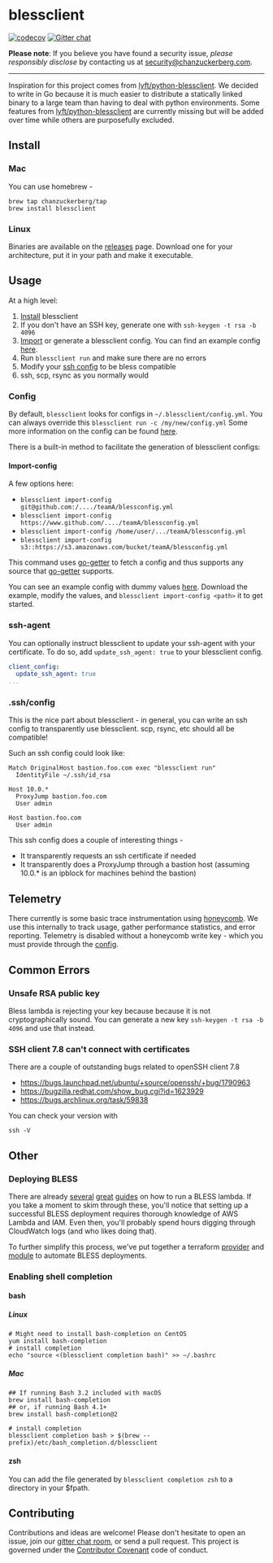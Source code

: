 # blessclient
[![codecov](https://codecov.io/gh/chanzuckerberg/blessclient/branch/master/graph/badge.svg)](https://codecov.io/gh/chanzuckerberg/blessclient) [![Gitter chat](https://badges.gitter.im/gitterHQ/gitter.png)](https://gitter.im/chanzuckerberg/blessclient)

**Please note**: If you believe you have found a security issue, _please responsibly disclose_ by contacting us at [security@chanzuckerberg.com](mailto:security@chanzuckerberg.com).

----

Inspiration for this project comes from [lyft/python-blessclient](https://github.com/lyft/python-blessclient).
We decided to write in Go because it is much easier to distribute a statically linked binary to a large team than having to deal with python environments. Some features from [lyft/python-blessclient](https://github.com/lyft/python-blessclient) are currently missing but will be added over time while others are purposefully excluded.

## Install

### Mac

You can use homebrew -

```
brew tap chanzuckerberg/tap
brew install blessclient
```

### Linux
Binaries are available on the [releases](https://github.com/chanzuckerberg/blessclient/releases) page. Download one for your architecture, put it in your path and make it executable.

## Usage

At a high level:
1. [Install](#install) blessclient
1. If you don't have an SSH key, generate one with `ssh-keygen -t rsa -b 4096`
1. [Import](#import-config) or generate a blessclient config. You can find an example config [here](examples/config.yml).
1. Run `blessclient run` and make sure there are no errors
1. Modify your [ssh config](#sshconfig) to be bless compatible
1. ssh, scp, rsync as you normally would

### Config

By default, `blessclient` looks for configs in `~/.blessclient/config.yml`. You can always override this `blessclient run -c /my/new/config.yml`
Some more information on the config can be found [here](pkg/config/config.go).

There is a built-in method to facilitate the generation of blessclient configs:

#### Import-config

A few options here:
- `blessclient import-config git@github.com:/..../teamA/blessconfig.yml`
- `blessclient import-config https://www.github.com/..../teamA/blessconfig.yml`
- `blessclient import-config /home/user/.../teamA/blessconfig.yml`
- `blessclient import-config s3::https://s3.amazonaws.com/bucket/teamA/blessconfig.yml`

This command uses [go-getter](https://github.com/hashicorp/go-getter) to fetch a config and thus supports any source that [go-getter](https://github.com/hashicorp/go-getter#supported-protocols-and-detectors) supports.

You can see an example config with dummy values [here](examples/config.yml). Download the example, modify the values, and `blessclient import-config <path>` it to get started.

### ssh-agent

You can optionally instruct blessclient to update your ssh-agent with your certificate. To do so, add `update_ssh_agent: true` to your blessclient config.

```yml
client_config:
  update_ssh_agent: true
...
```
### .ssh/config

This is the nice part about blessclient - in general, you can write an ssh config to transparently use blessclient. scp, rsync, etc should all be compatible!

Such an ssh config could look like:

```
Match OriginalHost bastion.foo.com exec "blessclient run"
  IdentityFile ~/.ssh/id_rsa

Host 10.0.*
  ProxyJump bastion.foo.com
  User admin

Host bastion.foo.com
  User admin
```

This ssh config does a couple of interesting things -

- It transparently requests an ssh certificate if needed
- It transparently does a ProxyJump through a bastion host (assuming 10.0.* is an ipblock for machines behind the bastion)

## Telemetry
There currently is some basic trace instrumentation using [honeycomb](https://www.honeycomb.io/). We use this internally to track usage, gather performance statistics, and error reporting. Telemetry is disabled without a honeycomb write key - which you must provide through the [config](pkg/config/config.go).

## Common Errors

### Unsafe RSA public key
Bless lambda is rejecting your key because because it is not cryptographically sound. You can generate a new key `ssh-keygen -t rsa -b 4096` and use that instead.

### SSH client 7.8 can't connect with certificates
There are a couple of outstanding bugs related to openSSH client 7.8
- https://bugs.launchpad.net/ubuntu/+source/openssh/+bug/1790963
- https://bugzilla.redhat.com/show_bug.cgi?id=1623929
- https://bugs.archlinux.org/task/59838

You can check your version with
```
ssh -V
```

## Other
### Deploying BLESS
There are already [several](https://github.com/lyft/python-blessclient#run-a-bless-lambda-in-aws) [great](http://marcyoung.us/post/bless-part1/) [guides](https://www.tastycidr.net/a-practical-guide-to-deploying-netflixs-bless-certificate-authority/) on how to run a BLESS lambda. If you take a moment to skim through these, you'll notice that setting up a successful BLESS deployment requires thorough knowledge of AWS Lambda and IAM. Even then, you'll probably spend hours digging through CloudWatch logs (and who likes doing that).

To further simplify this process, we've put together a terraform [provider](https://github.com/chanzuckerberg/terraform-provider-bless) and [module](https://github.com/chanzuckerberg/cztack/tree/master/bless-ca) to automate BLESS deployments.

### Enabling shell completion
#### bash
##### Linux
```
# Might need to install bash-completion on CentOS
yum install bash-completion
# install completion
echo "source <(blessclient completion bash)" >> ~/.bashrc
```

##### Mac
```
## If running Bash 3.2 included with macOS
brew install bash-completion
## or, if running Bash 4.1+
brew install bash-completion@2

# install completion
blessclient completion bash > $(brew --prefix)/etc/bash_completion.d/blessclient
```

#### zsh
You can add the file generated by `blessclient completion zsh` to a directory in your $fpath.

## Contributing
Contributions and ideas are welcome! Please don't hesitate to open an issue, join our [gitter chat room](https://gitter.im/chanzuckerberg/blessclient), or send a pull request.
This project is governed under the [Contributor Covenant](https://www.contributor-covenant.org/version/1/4/code-of-conduct) code of conduct.
